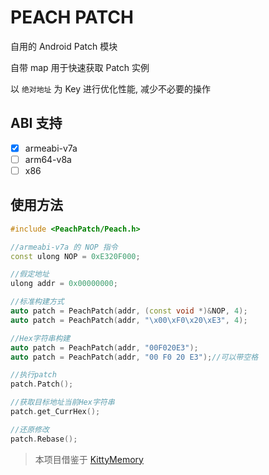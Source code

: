 # PEACH PATCH

自用的 Android Patch 模块

自带 map 用于快速获取 Patch 实例

以 `绝对地址` 为 Key 进行优化性能, 减少不必要的操作

## ABI 支持

- [x] armeabi-v7a
- [ ] arm64-v8a
- [ ] x86

## 使用方法

```c++
#include <PeachPatch/Peach.h>

//armeabi-v7a 的 NOP 指令
const ulong NOP = 0xE320F000;

//假定地址
ulong addr = 0x00000000;

//标准构建方式
auto patch = PeachPatch(addr, (const void *)&NOP, 4);
auto patch = PeachPatch(addr, "\x00\xF0\x20\xE3", 4);

//Hex字符串构建
auto patch = PeachPatch(addr, "00F020E3");
auto patch = PeachPatch(addr, "00 F0 20 E3");//可以带空格

//执行patch
patch.Patch();

//获取目标地址当前Hex字符串
patch.get_CurrHex();

//还原修改
patch.Rebase();
```

> 本项目借鉴于 [KittyMemory](https://github.com/MJx0/KittyMemory)

